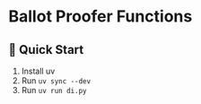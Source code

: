 # Ballot Proofer Functions


## 🚀 Quick Start
1. Install uv
2. Run `uv sync --dev`
3. Run `uv run di.py`